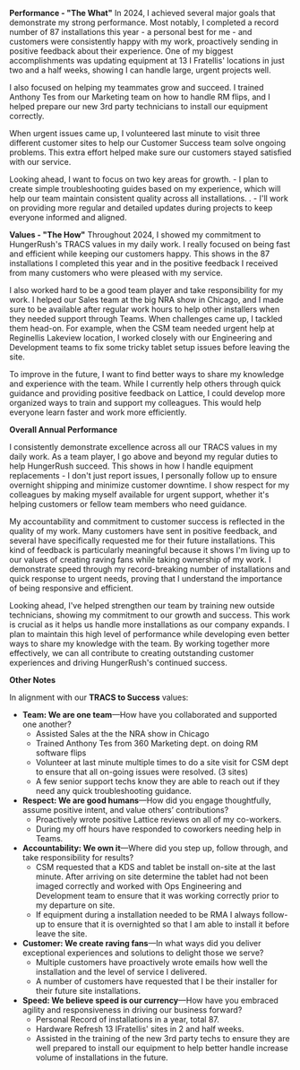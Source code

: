 **Performance - "The What"**
In 2024, I achieved several major goals that demonstrate my strong performance. Most notably, I completed a record number of 87 installations this year - a personal best for me - and customers were consistently happy with my work, proactively sending in positive feedback about their experience. One of my biggest accomplishments was updating equipment at 13 I Fratellis' locations in just two and a half weeks, showing I can handle large, urgent projects well.

I also focused on helping my teammates grow and succeed. I trained Anthony Tes from our Marketing team on how to handle RM flips, and I helped prepare our new 3rd party technicians to install our equipment correctly. 

When urgent issues came up, I volunteered last minute to visit three different customer sites to help our Customer Success team solve ongoing problems. This extra effort helped make sure our customers stayed satisfied with our service.

Looking ahead, I want to focus on two key areas for growth. 
	- I plan to create simple troubleshooting guides based on my experience, which will help our team maintain consistent quality across all installations. . 
	- I'll work on providing more regular and detailed updates during projects to keep everyone informed and aligned.

**Values - "The How"**
Throughout 2024, I showed my commitment to HungerRush's TRACS values in my daily work. I really focused on being fast and efficient while keeping our customers happy. This shows in the 87 installations I completed this year and in the positive feedback I received from many customers who were pleased with my service.

I also worked hard to be a good team player and take responsibility for my work. I helped our Sales team at the big NRA show in Chicago, and I made sure to be available after regular work hours to help other installers when they needed support through Teams. When challenges came up, I tackled them head-on. For example, when the CSM team needed urgent help at Reginellis Lakeview location, I worked closely with our Engineering and Development teams to fix some tricky tablet setup issues before leaving the site.

To improve in the future, I want to find better ways to share my knowledge and experience with the team. While I currently help others through quick guidance and providing positive feedback on Lattice, I could develop more organized ways to train and support my colleagues. This would help everyone learn faster and work more efficiently.

**Overall Annual Performance**

I consistently demonstrate excellence across all our TRACS values in my daily work. As a team player, I go above and beyond my regular duties to help HungerRush succeed. This shows in how I handle equipment replacements - I don't just report issues, I personally follow up to ensure overnight shipping and minimize customer downtime. I show respect for my colleagues by making myself available for urgent support, whether it's helping customers or fellow team members who need guidance.

My accountability and commitment to customer success is reflected in the quality of my work. Many customers have sent in positive feedback, and several have specifically requested me for their future installations. This kind of feedback is particularly meaningful because it shows I'm living up to our values of creating raving fans while taking ownership of my work. I demonstrate speed through my record-breaking number of installations and quick response to urgent needs, proving that I understand the importance of being responsive and efficient.

Looking ahead, I've helped strengthen our team by training new outside technicians, showing my commitment to our growth and success. This work is crucial as it helps us handle more installations as our company expands. I plan to maintain this high level of performance while developing even better ways to share my knowledge with the team. By working together more effectively, we can all contribute to creating outstanding customer experiences and driving HungerRush's continued success.




**Other Notes**

In alignment with our **TRACS to Success** values: 

- **Team: We are one team**—How have you collaborated and supported one another?
	- Assisted Sales at the the NRA show in Chicago
	- Trained Anthony Tes from 360 Marketing dept. on doing RM software flips
	- Volunteer at last minute multiple times to do a site visit for CSM dept to ensure that all on-going issues were resolved. (3 sites)
	- A few senior support techs know they are able to reach out if they need any quick troubleshooting guidance. 
- **Respect: We are good humans**—How did you engage thoughtfully, assume positive intent, and value others’ contributions?
	- Proactively wrote positive Lattice reviews on all of my co-workers. 
	- During my off hours have responded to coworkers needing help in Teams. 
- **Accountability: We own it**—Where did you step up, follow through, and take responsibility for results?
	- CSM requested that a KDS and tablet be install on-site at the last minute. After arriving on site determine the tablet had not been imaged correctly and  worked with Ops Engineering and Development team to ensure that it was working correctly prior to my departure on site. 
	- If equipment during a installation needed to be RMA I always follow-up to ensure that it is overnighted so that I am able to install it before leave the site. 
- **Customer: We create raving fans**—In what ways did you deliver exceptional experiences and solutions to delight those we serve?
	- Multiple customers have proactively wrote emails how well the installation and the level of service I delivered. 
	- A number of customers have requested that I be their installer for their future site installations. 
- **Speed: We believe speed is our currency**—How have you embraced agility and responsiveness in driving our business forward?
	- Personal Record of installations in a year, total 87. 
	- Hardware Refresh 13  IFratellis' sites in 2 and half weeks. 
	- Assisted in the training of the new 3rd party techs to ensure they are well prepared to install our equipment to help better handle increase volume of installations in the future. 

